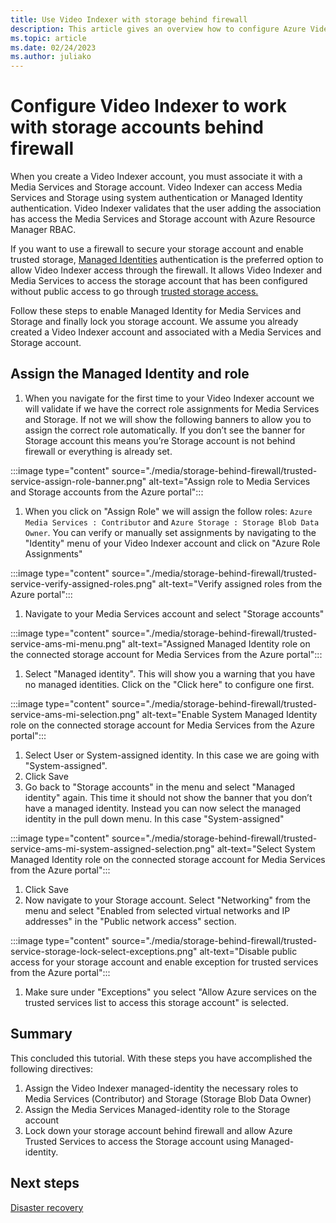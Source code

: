```yaml
---
title: Use Video Indexer with storage behind firewall
description: This article gives an overview how to configure Azure Video Indexer to use storage behind firewall.
ms.topic: article
ms.date: 02/24/2023
ms.author: juliako
---
```


# Configure Video Indexer to work with storage accounts behind firewall
When you create a Video Indexer account, you must associate it with a Media Services and Storage account. Video Indexer can access Media Services and Storage using system authentication or Managed Identity authentication. Video Indexer validates that the user adding the association has access the Media Services and Storage account with Azure Resource Manager RBAC.

If you want to use a firewall to secure your storage account and enable trusted storage, [Managed Identities](https://learn.microsoft.com/azure/media-services/latest/concept-managed-identities) authentication is the preferred option to allow Video Indexer access through the firewall. It allows Video Indexer and Media Services to access the storage account that has been configured without public access to go through [trusted storage access.](https://learn.microsoft.com/azure/storage/common/storage-network-security?tabs=azure-portal#grant-access-to-trusted-azure-services)

Follow these steps to enable Managed Identity for Media Services and Storage and finally lock you storage account. We assume you already created a Video Indexer account and associated with a Media Services and Storage account.

## Assign the Managed Identity and role
1. When you navigate for the first time to your Video Indexer account we will validate if we have the correct role assignments for Media Services and Storage. If not we will show the following banners to allow you to assign the correct role automatically. If you don’t see the banner for Storage account this means you’re Storage account is not behind firewall or everything is already set.

:::image type="content" source="./media/storage-behind-firewall/trusted-service-assign-role-banner.png" alt-text="Assign role to Media Services and Storage accounts from the Azure portal":::

1. When you click on "Assign Role" we will assign the follow roles: `Azure Media Services : Contributor` and `Azure Storage : Storage Blob Data Owner`. You can verify or manually set assignments by navigating to the "Identity" menu of your Video Indexer account and click on "Azure Role Assignments"

:::image type="content" source="./media/storage-behind-firewall/trusted-service-verify-assigned-roles.png" alt-text="Verify assigned roles from the Azure portal":::

1. Navigate to your Media Services account and select "Storage accounts"

:::image type="content" source="./media/storage-behind-firewall/trusted-service-ams-mi-menu.png" alt-text="Assigned Managed Identity role on the connected storage account for Media Services from the Azure portal":::

1. Select "Managed identity". This will show you a warning that you have no managed identities. Click on the "Click here" to configure one first.

:::image type="content" source="./media/storage-behind-firewall/trusted-service-ams-mi-selection.png" alt-text="Enable System Managed Identity role on the connected storage account for Media Services from the Azure portal":::

1. Select User or System-assigned identity. In this case we are going with "System-assigned".
1. Click Save
1. Go back to "Storage accounts" in the menu and select "Managed identity" again. This time it should not show the banner that you don’t have a managed identity. Instead you can now select the managed identity in the pull down menu. In this case "System-assigned"

:::image type="content" source="./media/storage-behind-firewall/trusted-service-ams-mi-system-assigned-selection.png" alt-text="Select System Managed Identity role on the connected storage account for Media Services from the Azure portal":::

1. Click Save
1. Now navigate to your Storage account. Select "Networking" from the menu and select "Enabled from selected virtual networks and IP addresses" in the "Public network access" section.

:::image type="content" source="./media/storage-behind-firewall/trusted-service-storage-lock-select-exceptions.png" alt-text="Disable public access for your storage account and enable exception for trusted services from the Azure portal":::

1. Make sure under "Exceptions" you select "Allow Azure services on the trusted services list to access this storage account" is selected.

## Summary
This concluded this tutorial. With these steps you have accomplished the following directives:
1. Assign the Video Indexer managed-identity the necessary roles to Media Services (Contributor) and Storage (Storage Blob Data Owner)
1. Assign the Media Services Managed-identity role to the Storage account
1. Lock down your storage account behind firewall and allow Azure Trusted Services to access the Storage account using Managed-identity. 

## Next steps

[Disaster recovery](video-indexer-disaster-recovery.md)
